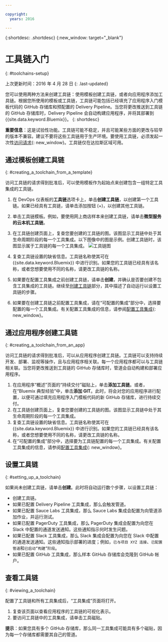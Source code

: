 ```yaml
---

copyright:
  years: 2016

---
```


{:shortdesc: .shortdesc}
{:new_window: target="_blank"}

# 工具链入门
{: #toolchains-setup}

上次更新时间：2016 年 4 月 28 日
{: .last-updated}  

您可以使用两种方法来创建工具链：使用模板创建工具链，或者向应用程序添加工具链。根据您所使用的模板或工具链，工具链可能包括已经填充了应用程序入门模板代码的 GitHub 存储库和预配置的 Delivery Pipeline。当您将更改推送到工具链的 GitHub 存储库时，Delivery Pipeline 会自动构建应用程序，并将其部署到 {{site.data.keyword.Bluemix}}。
{: shortdesc}  

**重要信息**：这是试验性功能。工具链可能不稳定，并且可能某些方面的更改与较早的版本不兼容。建议不要将这些工具链用于生产环境。要使用工具链，必须发起一次性[访问请求](https://new-console.ng.bluemix.net/devops?cm_mmc=IBMBluemixGarageMethod-_-MethodSite-_-10-19-15::12-31-18-_-toolchains-welcome-page){: new_window}。工具链仅在达拉斯区域可用。

## 通过模板创建工具链   
{: #creating_a_toolchain_from_a_template}

访问工具链的请求得到批准后，可以使用模板作为起始点来创建包含一组特定工具集成的工具链。

1. 在 DevOps 仪表板的**工具链**选项卡上，单击**创建工具链**，以创建第一个工具链。如果已经具有工具链，请单击添加按钮 (+)，以创建其他工具链。
1. 单击工具链模板。例如，要使用网上商店样本来创建工具链，请单击**微型服务的云本机工具链**。 
1. 在工具链创建页面上，复查您要创建的工具链的图。该图显示工具链中处于其生命周期阶段的每一个工具集成。以下图像中的图是示例。创建工具链时，该图显示属于工具链的每一个工具集成。
![工具链图](images/toolchain_diagram.png)

1. 复查工具链设置的缺省信息。工具链名称使其可在 {{site.data.keyword.Bluemix}} 中进行识别。如果您的工具链已经具有该名称，或者您想要使用不同的名称，请更改工具链的名称。  
1. 如果要在配置工具集成之前创建工具链，请单击**创建**，并确认是否要创建不包含工具集成的工具链。继续至[创建工具链](#creating_a_toolchain)部分，其中描述了自动运行以设置工具链的步骤。  
1. 如果要在创建工具链之前配置工具集成，请在“可配置的集成”部分中，选择要配置的每一个工具集成。有关配置工具集成的信息，请参阅[配置工具集成](../toolchains/toolchains_integrations.html){: new_window}。 

## 通过应用程序创建工具链
{: #creating_a_toolchain_from_an_app}

访问工具链的请求得到批准后，可以从应用程序创建工具链。工具链可以支持持续开发、部署、监视等操作，且与应用程序相关联。每一个应用程序都可以与工具链相关联。当您将更改推送到工具链的 GitHub 存储库时，管道会自动构建和部署应用程序。  

1. 在应用程序“概述”页面的“持续交付”磁贴上，单击**添加工具链**。或者，在“Bluemix 典型经验”中，单击**添加 GIT**。此时，将会对您的应用程序进行配置，以便可通过填充应用程序入门模板代码的新 GitHub 存储库，进行持续交付。
1. 在工具链创建页面上，复查您要创建的工具链的图。该图显示工具链中处于其生命周期阶段的每一个工具集成。
1. 复查工具链设置的缺省信息。工具链名称使其可在 {{site.data.keyword.Bluemix}} 中进行识别。如果您的工具链已经具有该名称，或者您想要使用不同的名称，请更改工具链的名称。
1. 在“可配置的集成”部分中，选择要为工具链配置的每一个工具集成。有关配置工具集成的信息，请参阅[配置工具集成](../toolchains/toolchains_integrations.html){: new_window}。

## 设置工具链
{: #setting_up_a_toolchain}

如果尚未创建工具链，请单击**创建**。此时将自动运行数个步骤，以设置工具链：

 * 创建工具链。
 * 如果已配置 Delivery Pipeline 工具集成，那么会触发管道。
 * 如果已配置 Sauce Labs 工具集成，那么 Sauce Labs 集成会配置为向管道添加作业，并运行测试。
 * 如果已配置 PagerDuty 工具集成，那么 PagerDuty 集成会配置为向您在 Slack 中配置的通道发送通知。这些通知指示何时发生问题。
 * 如果已配置 Slack 工具集成，那么 Slack 集成会配置为向您在 Slack 中配置的通道发送通知。这些通知指示部署的进度；例如，`已与项目 XYZ 连接`、`已配置管道`和`已启动“构建”阶段`。
 * 如果已配置 GitHub 工具集成，那么样本 GitHub 存储库会克隆到 GitHub 帐户。  
 
## 查看工具链
{: #viewing_a_toolchain}

配置了工具链和所有工具集成后，“工具集成”页面将打开。

1. 复查该页面以查看应用程序的工具链的可视化表示。
1. 要访问工具链中的工具集成，请单击工具磁贴。 
 
 **提示**：如果您具有多个 GitHub 存储库，那么同一工具集成可能具有多个磁贴，因为每一个存储库都需要其自己的管道。
